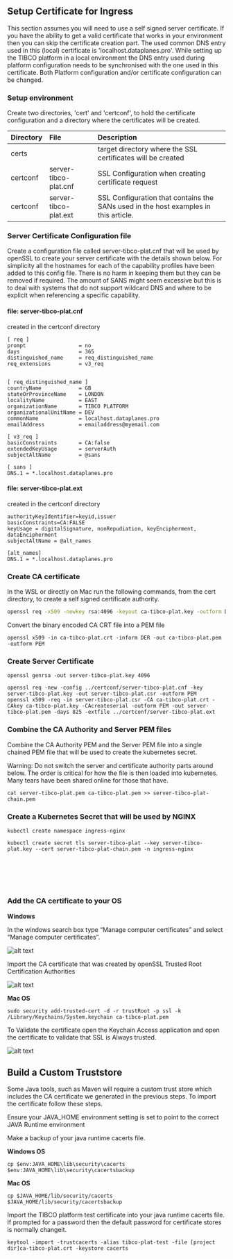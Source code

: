 ## Setup Certificate for Ingress

This section assumes you will need to use a self signed server certificate.  If you have the ability to get a valid certificate that works in your environment then you can skip the certificate creation part.
The used common DNS entry used in this (local) certificate is 'localhost.dataplanes.pro'. While setting up the TIBCO platform in a local environment the DNS entry used during platform configuration needs to be synchronised with the one used in this certificate. Both Platform configuration and/or certificate configuration can be changed.

### Setup environment

Create two directories, 'cert' and 'certconf', to hold the certificate configuration and a directory where the certificates will be created.

| Directory | File | Description |
| :---- | :---- | :---- |
| certs |  | target directory where the SSL certificates will be created |
| certconf | server-tibco-plat.cnf | SSL Configuration when creating certificate request |
| certconf | server-tibco-plat.ext | SSL Configuration that contains the SANs used in the host examples in this article. |

### Server Certificate Configuration file

Create a configuration file called server-tibco-plat.cnf that will be used by openSSL to create your server certificate with the details shown below.  For simplicity all the hostnames for each of the capability profiles have been added to this config file.  There is no harm in keeping them but they can be removed if required.   The amount of SANS might seem excessive but this is to deal with systems that do not support wildcard DNS and where to be explicit when referencing a specific capability.  

#### file: server-tibco-plat.cnf
created in the certconf directory

```
[ req ]
prompt                 = no
days                   = 365
distinguished_name     = req_distinguished_name
req_extensions         = v3_req


[ req_distinguished_name ]
countryName            = GB
stateOrProvinceName    = LONDON
localityName           = EAST
organizationName       = TIBCO PLATFORM
organizationalUnitName = DEV
commonName             = localhost.dataplanes.pro
emailAddress           = emailaddress@myemail.com

[ v3_req ]
basicConstraints       = CA:false
extendedKeyUsage       = serverAuth
subjectAltName         = @sans

[ sans ]
DNS.1 = *.localhost.dataplanes.pro
```

#### file: server-tibco-plat.ext
created in the certconf directory
```
authorityKeyIdentifier=keyid,issuer
basicConstraints=CA:FALSE
keyUsage = digitalSignature, nonRepudiation, keyEncipherment, dataEncipherment
subjectAltName = @alt_names

[alt_names]
DNS.1 = *.localhost.dataplanes.pro
```

### Create CA certificate

In the WSL or directly on Mac run the following commands, from the cert directory,  to create a self signed certificate authority.  

```bash
openssl req -x509 -newkey rsa:4096 -keyout ca-tibco-plat.key -outform DER -out ca-tibco-plat.crt -sha256 -days 3650 -nodes -subj "/C=GB/ST=LONDON/L=EAST/O=TIBCO PLATFORM TESTING/OU=DEV/CN=TIBCO Platform TEST CA"
```

Convert the binary encoded CA CRT file into a PEM file

```
openssl x509 -in ca-tibco-plat.crt -inform DER -out ca-tibco-plat.pem -outform PEM
```

### Create Server Certificate

```
openssl genrsa -out server-tibco-plat.key 4096

openssl req -new -config ../certconf/server-tibco-plat.cnf -key server-tibco-plat.key -out server-tibco-plat.csr -outform PEM
openssl x509 -req -in server-tibco-plat.csr -CA ca-tibco-plat.crt -CAkey ca-tibco-plat.key -CAcreateserial -outform PEM -out server-tibco-plat.pem -days 825 -extfile ../certconf/server-tibco-plat.ext
```

### Combine the CA Authority and Server PEM files 

Combine the CA Authority PEM and the Server PEM file into a single chained PEM file that will be used to create the kubernetes secret.

Warning:  Do not switch the server and certificate authority parts around below.  The order is critical for how the file is then loaded into kubernetes.  Many tears have been shared online for those that have.  

```
cat server-tibco-plat.pem ca-tibco-plat.pem >> server-tibco-plat-chain.pem
```

### Create a Kubernetes Secret that will be used by NGINX

```
kubectl create namespace ingress-nginx
```

```
kubectl create secret tls server-tibco-plat --key server-tibco-plat.key --cert server-tibco-plat-chain.pem -n ingress-nginx
```


<br><br>
---

### Add the CA certificate to your OS

**Windows**

In the windows search box type “Manage computer certificates” and select “Manage computer certificates”.  

![alt text](../images/ca_windows_1.png)

Import the CA certificate that was created by openSSL  Trusted Root Certification Authorities

![alt text](../images/ca_windows_2.png)



**Mac OS**

```
sudo security add-trusted-cert -d -r trustRoot -p ssl -k /Library/Keychains/System.keychain ca-tibco-plat.pem
```

To Validate the certificate open the Keychain Access application and open the certificate to validate that SSL is Always trusted. 

![alt text](../images/ca_mac_1.png)

## Build a Custom Truststore 

Some Java tools, such as Maven will require a custom trust store which includes the CA certificate we generated in the previous steps.  To import the certificate follow these steps.

Ensure your JAVA\_HOME environment setting is set to point to the correct JAVA Runtime environment

Make a backup of your java runtime cacerts file.

**Windows OS**

```
cp $env:JAVA_HOME\lib\security\cacerts 
$env:JAVA_HOME\lib\security\cacertsbackup
```

**Mac OS**

```
cp $JAVA_HOME/lib/security/cacerts  $JAVA_HOME/lib/security/cacertsbackup
```

Import the TIBCO platform test certificate into your java runtime cacerts file.   If prompted for a password then the default password for certificate stores is normally changeit.  

```
keytool -import -trustcacerts -alias tibco-plat-test -file [project dir]ca-tibco-plat.crt -keystore cacerts
```
